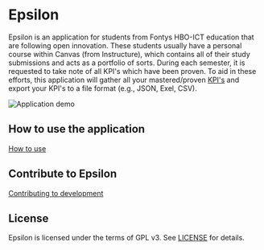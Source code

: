 # Epsilon
Epsilon is an application for students from Fontys HBO-ICT education that are following open innovation.
These students usually have a personal course within Canvas (from Instructure), which contains all of their study submissions and acts as a portfolio of sorts.
During each semester, it is requested to take note of all KPI's which have been proven.
To aid in these efforts, this application will gather all your mastered/proven [KPI's](https://hbo-i.nl/domeinbeschrijving/) and export your KPI's to a file format (e.g., JSON, Exel, CSV).

![Application demo](https://i.imgur.com/JYWmtVQ.gif)

## How to use the application
[How to use](https://github.com/Typiqally/epsilon/wiki/How-to-use)

## Contribute to Epsilon
[Contributing to development](https://github.com/Typiqally/epsilon/wiki/Contributing-to-development)

## License

Epsilon is licensed under the terms of GPL v3. See [LICENSE](LICENSE) for details.
